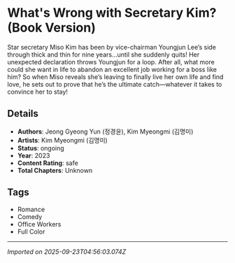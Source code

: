 # What's Wrong with Secretary Kim? (Book Version)

Star secretary Miso Kim has been by vice-chairman Youngjun Lee’s side through thick and thin for nine years...until she suddenly quits! Her unexpected declaration throws Youngjun for a loop. After all, what more could she want in life to abandon an excellent job working for a boss like him? So when Miso reveals she’s leaving to finally live her own life and find love, he sets out to prove that he’s the ultimate catch—whatever it takes to convince her to stay!

## Details
- **Authors**: Jeong Gyeong Yun (정경윤), Kim Myeongmi (김명미)
- **Artists**: Kim Myeongmi (김명미)
- **Status**: ongoing
- **Year**: 2023
- **Content Rating**: safe
- **Total Chapters**: Unknown

## Tags
- Romance
- Comedy
- Office Workers
- Full Color

---
*Imported on 2025-09-23T04:56:03.074Z*
